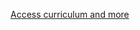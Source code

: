 [Access curriculum and more](https://vtfoundation.notion.site/May-23-Continuous-Security-Testing-Bootcamp-f491dd116f3b4ebb90b0d138120364fd)
